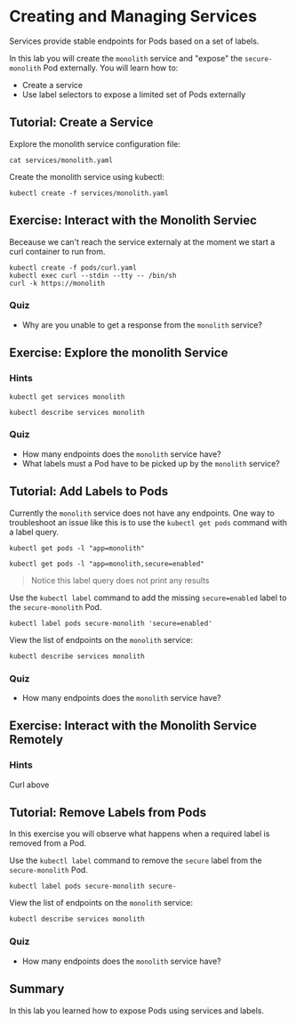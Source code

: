 # Creating and Managing Services

Services provide stable endpoints for Pods based on a set of labels.

In this lab you will create the `monolith` service and "expose" the `secure-monolith` Pod externally. You will learn how to:

* Create a service
* Use label selectors to expose a limited set of Pods externally

## Tutorial: Create a Service

Explore the monolith service configuration file:

```
cat services/monolith.yaml 
```

Create the monolith service using kubectl:

```
kubectl create -f services/monolith.yaml
```

## Exercise: Interact with the Monolith Serviec

Beceause we can't reach the service externaly at the moment we start a curl container to run from.


```
kubectl create -f pods/curl.yaml
kubectl exec curl --stdin --tty -- /bin/sh 
curl -k https://monolith
```
### Quiz

* Why are you unable to get a response from the `monolith` service?

## Exercise: Explore the monolith Service

### Hints

```
kubectl get services monolith
```

```
kubectl describe services monolith
```

### Quiz

* How many endpoints does the `monolith` service have?
* What labels must a Pod have to be picked up by the `monolith` service?

## Tutorial: Add Labels to Pods

Currently the `monolith` service does not have any endpoints. One way to troubleshoot an issue like this is to use the `kubectl get pods` command with a label query.

```
kubectl get pods -l "app=monolith"
```

```
kubectl get pods -l "app=monolith,secure=enabled"
```

> Notice this label query does not print any results

Use the `kubectl label` command to add the missing `secure=enabled` label to the `secure-monolith` Pod.

```
kubectl label pods secure-monolith 'secure=enabled'
```

View the list of endpoints on the `monolith` service:

```
kubectl describe services monolith
```

### Quiz

* How many endpoints does the `monolith` service have?

## Exercise: Interact with the Monolith Service Remotely

### Hints

Curl above

## Tutorial: Remove Labels from Pods

In this exercise you will observe what happens when a required label is removed from a Pod.

Use the `kubectl label` command to remove the `secure` label from the `secure-monolith` Pod.

```
kubectl label pods secure-monolith secure-
```

View the list of endpoints on the `monolith` service:

```
kubectl describe services monolith
```

### Quiz

* How many endpoints does the `monolith` service have?

## Summary

In this lab you learned how to expose Pods using services and labels.
